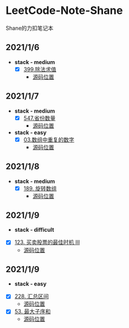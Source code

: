 # LeetCode-Note-Shane
Shane的力扣笔记本

## 2021/1/6
- **stack - medium**
   - [x] [399.除法求值](https://leetcode-cn.com/problems/evaluate-division/)
     - [源码位置](src/com/日期归档/l2021年01月06日/除法求值/Solution.java)
## 2021/1/7
- **stack - medium**
   - [x] [547.省份数量](https://leetcode-cn.com/problems/number-of-provinces/)
     - [源码位置](src/com/日期归档/l2021年01月07日/省份数量/Solution.java)
- **stack - easy**
   - [x] [03.数组中重复的数字](https://leetcode-cn.com/problems/shu-zu-zhong-zhong-fu-de-shu-zi-lcof/)
     - [源码位置](src/com/日期归档/l2021年01月07日/数组中重复的数字/Solution.java)
 ## 2021/1/8
 - **stack - medium**
    - [x] [189. 旋转数组](https://leetcode-cn.com/problems/rotate-array/)
      - [源码位置](src/com/日期归档/l2021年01月08日/旋转数组/Solution.java)
## 2021/1/9
- **stack - difficult**
 - [x] [123. 买卖股票的最佳时机 III](https://leetcode-cn.com/problems/best-time-to-buy-and-sell-stock-iii/)
   - [源码位置](src/com/日期归档/l2021年01月09日/买卖股票的最佳时机III/Solution.java)
## 2021/1/9
- **stack - easy**
 - [x] [228. 汇总区间](https://leetcode-cn.com/problems/summary-ranges/)
   - [源码位置](src/com/日期归档/l2021年01月10日/汇总区间/Solution.java)
 - [x] [53. 最大子序和](https://leetcode-cn.com/problems/maximum-subarray/)
   - [源码位置](src/com/日期归档/l2021年01月10日/最大子序和/Solution.java)